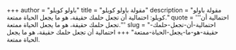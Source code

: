 +++
author = "باولو كويلو"
title = "مقولة باولو كويلو"
description = "مقولة باولو كويلو: احتمالية أن تجعل حلمك حقيقة، هو ما يجعل الحياة ممتعة."
quote = '''احتمالية أن تجعل حلمك حقيقة، هو ما يجعل الحياة ممتعة.''' 
slug = "احتمالية-أن-تجعل-حلمك-حقيقة-هو-ما-يجعل-الحياة-ممتعة"
+++
احتمالية أن تجعل حلمك حقيقة، هو ما يجعل الحياة ممتعة.
